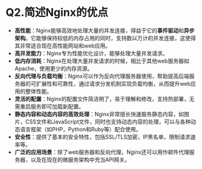 # Q2.简述Nginx的优点

+ **高性能**：Nginx能够高效地处理大量的并发连接，得益于它的**事件驱动**和**异步架构**。它能够保持较低的内存占用的同时，支持数以万计的并发连接，这使得其非常适合现在高性能网站和web应用。
+ **高并发能力**：Nginx专为性能优化设计，能够处理大量并发请求。
+ **低内存消耗**：Nginx在处理大量并发请求的时候，相比于其他web服务器如Apache，使用更少的内存资源。
+ **反向代理与负载均衡**：Nginx可以作为反向代理服务器使用，帮助提高后端服务器的可扩展性和可靠性，通过请求分发机制实现负载均衡，从而提升web应用的整体性能。
+ **灵活的配置**：Nginx的配置文件简洁明了，易于理解和修改，支持热部署，无需重启服务即可加载新配置。
+ **静态内容和动态内容的高效处理**：Nginx非常擅长快速服务静态内容，如图片，CSS文件和JavaScript文件，同时也支持动态内容的处理，可以与各种动态语言框架（如PHP，Python和Ruby等）配合使用。
+ **安全性**：提供了基本的安全特性，包括SSL/TLS加密，IP黑名单，限制请求速率等。
+ **广泛的应用场景**：除了web服务器和反向代理，Nginx还可以用作邮件代理服务器，以及在现在的微服务架构中充当API网关。